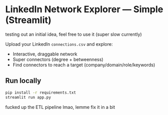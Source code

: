 # LinkedIn Network Explorer — Simple (Streamlit)

testing out an initial idea, feel free to use it (super slow currently)

Upload your LinkedIn `connections.csv` and explore:
- Interactive, draggable network
- Super connectors (degree + betweenness)
- Find connectors to reach a target (company/domain/role/keywords)

## Run locally
```bash
pip install -r requirements.txt
streamlit run app.py
```

fucked up the ETL pipeline lmao, lemme fix it in a bit
